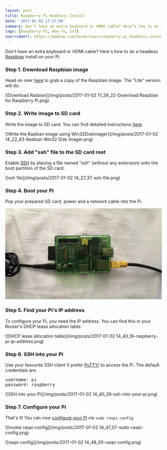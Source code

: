 ```yaml
---
layout: post
title: Raspberry Pi Headless Install
date: '2017-01-02 17:23:00'
summary: Don’t have an extra keyboard or HDMI cable? Here’s how to do a headless Raspbian install on your Pi ...
tags: [Raspberry Pi, How To, IoT]
overrideUrl: https://medium.com/hackernoon/raspberry-pi-headless-install-462ccabd75d0
--- 
```


Don't have an extra keyboard or HDMI cable? Here's how to do a headless <a href="https://www.raspbian.org/" target="_blank">Raspbian</a> install on your Pi.

### Step 1. Download Raspbian image

Head on over <a href="https://www.raspberrypi.org/downloads/raspbian/" target="_blank">here</a> to grab a copy of the Raspbian image. The "Lite" version will do.

![Download Rasbian](/img/posts/2017-01-02 17_28_22-Download Raspbian for Raspberry Pi.png)

### Step 2. Write image to SD card

Write the image to SD card. You can find detailed instructions <a href="https://www.raspberrypi.org/documentation/installation/installing-images/README.md" target="_blank">here</a>.

![Write the Rasbian image using Win32DiskImager](/img/posts/2017-01-02 14_22_43-Rasbian Win32 Disk Imager.png)

### Step 3. Add "ssh" file to the SD card root

Enable <a href="https://en.wikipedia.org/wiki/Secure_Shell" target="_blank">SSH</a> by placing a file named "ssh" (without any extension) onto the boot partition of the SD card.

![ssh file](/img/posts/2017-01-02 14_27_37-ssh-file.png)

### Step 4. Boot your Pi

Pop your prepared SD card, power and a network cable into the Pi.

![Raspberry Pi, powered up and ready to go](/img/posts/raspberry-pi.jpg)

### Step 5. Find your Pi's IP address

To configure your Pi, you need the IP address. You can find this in your Router's DHCP lease allocation table:

![DHCP lease allocation table](/img/posts/2017-01-02 14_40_16-raspberry-pi-ip-address.png)

### Step 6. SSH into your Pi

Use your favourite SSH client (I prefer <a href="http://www.putty.org/" target="_blank">PuTTY</a>) to access the Pi. The default credentials are:

<pre>
username: pi
password: raspberry
</pre>

![SSH into your Pi](/img/posts/2017-01-02 14_40_39-ssh-into-your-pi.png)

### Step 7. Configure your Pi

That's it! You can now <a href="https://www.raspberrypi.org/documentation/configuration/raspi-config.md" target="_target">configure your Pi</a> via <code>sudo raspi-config</code>

![Invoke raspi-config](/img/posts/2017-01-02 14_47_57-sudo-raspi-config.png)

![raspi-config](/img/posts/2017-01-02 14_48_05-raspi-config.png)